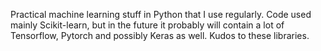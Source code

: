 Practical machine learning stuff in Python that I use regularly. Code used mainly Scikit-learn, but in the future it probably will contain a lot of Tensorflow, Pytorch and possibly Keras as well. Kudos to these libraries.